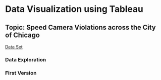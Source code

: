 # Data Visualization using Tableau

## Topic: Speed Camera Violations across the City of Chicago

[Data Set](https://data.cityofchicago.org/Transportation/Speed-Camera-Violations/hhkd-xvj4)

### Data Exploration

### First Version
